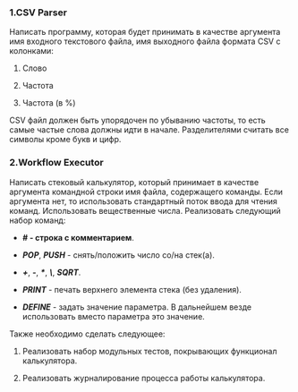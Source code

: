 ### 1.CSV Parser
Написать программу, которая будет принимать в качестве аргумента имя входного текстового файла, имя выходного файла формата CSV с колонками:

1. Слово

2. Частота

3. Частота (в %)

CSV файл должен быть упорядочен по убыванию частоты, то есть самые частые слова должны идти в начале. Разделителями считать все символы кроме букв и цифр.

### 2.Workflow Executor

Написать стековый калькулятор, который принимает в качестве аргумента командной строки имя файла, содержащего команды. Если аргумента нет, то использовать стандартный поток ввода для чтения команд. Использовать вещественные числа. Реализовать следующий набор команд:
+ **\# - строка с комментарием**.

+ ***POP***, ***PUSH*** - снять/положить число со/на стек(а).

+ ***+***, ***-***, ***\****, ***\\***, ***SQRT***.

+ ***PRINT*** - печать верхнего элемента стека (без удаления).

+ ***DEFINE*** - задать значение параметра. В дальнейшем везде использовать вместо параметра это значение.

Также необходимо сделать следующее:

1. Реализовать набор модульных тестов, покрывающих функционал калькулятора.

2. Реализовать журналирование процесса работы калькулятора.
